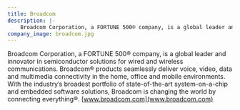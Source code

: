 ```yaml
---
title: Broadcom
description: |-
    Broadcom Corporation, a FORTUNE 500® company, is a global leader and innovator in semiconductor solutions for wired and wireless communications.
company_image: broadcom.jpg
---
```

Broadcom Corporation, a FORTUNE 500® company, is a global leader and innovator in semiconductor solutions for wired and wireless communications. Broadcom® products seamlessly deliver voice, video, data and multimedia connectivity in the home, office and mobile environments. With the industry’s broadest portfolio of state-of-the-art system-on-a-chip and embedded software solutions, Broadcom is changing the world by connecting everything®. [www.broadcom.com](www.broadcom.com)

